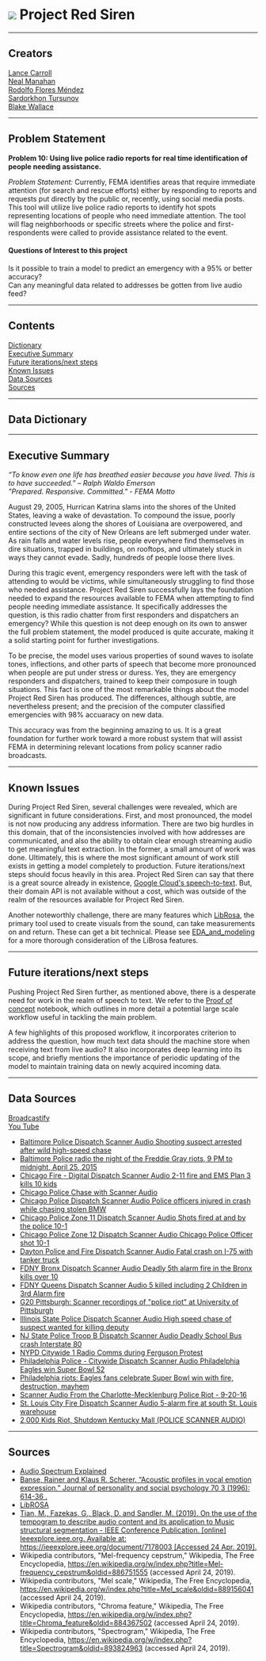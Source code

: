 # ![](https://github.com/project-red-siren-dsi-chi-cc7/wip) Project Red Siren

---

## Creators

[Lance Carroll](https://www.linkedin.com/in/lance-carroll/)  
[Neal Manahan](https://www.linkedin.com/in/neal-manahan/)  
[Rodolfo Flores Méndez](https://www.linkedin.com/in/rodolfo-flores-mendez/)  
[Sardorkhon Tursunov](https://www.linkedin.com/in/sardorkhont/)  
[Blake Wallace](https://www.linkedin.com/in/blake-wallace)  

---

## Problem Statement


**Problem 10: Using live police radio reports for real time identification of people needing assistance.**

*Problem Statement:* Currently, FEMA identifies areas that require immediate attention (for search and rescue efforts) either by responding to reports and requests put directly by the public or, recently, using social media posts. This tool will utilize live police radio reports to identify hot spots representing locations of people who need immediate attention. The tool will flag neighborhoods or specific streets where the police and first-respondents were called to provide assistance related to the event.

#### Questions of Interest to this project
Is it possible to train a model to predict an emergency with a 95% or better accuracy?  
Can any meaningful data related to addresses be gotten from live audio feed?

---

## Contents
[Dictionary](#dictionary)  
[Executive Summary](#executive-summary)  
[Future iterations/next steps](#next-steps)  
[Known Issues](#known-issues)  
[Data Sources](#data-sources)  
[Sources](#sources)

---

<a id='data-dictionary'></a>

## Data Dictionary

---

<a id='executive-summary'></a>

## Executive Summary

*“To know even one life has breathed easier because you have lived. This is to have succeeded.” – Ralph Waldo Emerson  
"Prepared. Responsive. Committed." - FEMA Motto*


August 29, 2005, Hurrican Katrina slams into the shores of the United States, leaving a wake of devastation.  To compound the issue, poorly constructed levees along the shores of Louisiana are overpowered, and entire sections of the city of New Orleans are left submerged under water.  As rain falls and water levels rise, people everywhere find themselves in dire situations, trapped in buildings, on rooftops, and ultimately stuck in ways they cannot evade.  Sadly, hundreds of people loose there lives.  

During this tragic event, emergency responders were left with the task of attending to would be victims, while simultaneously struggling to find those who needed assistance.  Project Red Siren successfully lays the foundation needed to expand the resources available to FEMA when attempting to find people needing immediate assistance.  It specifically addresses the question, is this radio chatter from first responders and dispatchers an emergency?  While this question is not deep enough on its own to answer the full problem statement, the model produced is quite accurate, making it a solid starting point for further investigations.

To be precise, the model uses various properties of sound waves to isolate tones, inflections, and other parts of speech that become more pronounced when people are put under stress or duress.  Yes, they are emergency responders and dispatchers, trained to keep their composure in tough situations.  This fact is one of the most remarkable things about the model Project Red Siren has produced.   The differences, although subtle, are nevertheless present; and the precision of the computer classified emergencies with 98% accuaracy on new data. 

This accuracy was from the beginning amazing to us.  It is a great foundation for further work toward a more robust system that will assist FEMA in determining relevant locations from policy scanner radio broadcasts.  

---

<a id='known-issues'></a>

## Known Issues

During Project Red Siren, several challenges were revealed, which are significant in future considerations.  First, and most pronounced, the model is not now producing any address information.  There are two big hurdles in this domain, that of the inconsistencies involved with how addresses are communicated, and also the ability to obtain clear enough streaming audio to get meaningful text extraction.  In the former, a small amount of work was done.  Ultimately, this is where the most significant amount of work still exists in getting a model completely to production.  Future iterations/next steps should focus heavily in this area.  Project Red Siren can say that there is a great source already in existence, [Google Cloud's speech-to-text](https://cloud.google.com/speech-to-text/?utm_source=google&utm_medium=cpc&utm_campaign=na-US-all-en-dr-bkws-all-all-trial-b-dr-1006141&utm_content=text-ad-none-any-DEV_c-CRE_113193385807-ADGP_Hybrid+%7C+AW+SEM+%7C+SKWS+%7C+US+%7C+en+%7C+BMM+~+Speech+API-KWID_43700009979724579-kwd-141369776212&utm_term=KW_%2Bcloud%20%2Bspeech-ST_%2Bcloud+%2Bspeech&gclid=CjwKCAjwtYXmBRAOEiwAYsyl3BrJXG-Nw448eS7nRbqbMMM1s5FBhT7WgNCzbdbDye2Qd_OHCTfwohoCZ68QAvD_BwE).  But, their domain API is not available without a cost, which was outside of the realm of the resources available for Project Red Siren.  

Another noteworthly challenge, there are many features which [LibRosa](https://librosa.github.io/librosa/index.html), the primary tool used to create visuals from the sound, can take measurements on and return.  These can get a bit technical.  Please see [EDA_and_modeling](https://github.com/project-red-siren-dsi-chi-cc7/deliverables/blob/master/EDA_and_modeling.ipynb#Audio-features) for a more thorough consideration of the LiBrosa features.

---

<a id='next-steps'></a>

## Future iterations/next steps

Pushing Project Red Siren further, as mentioned above, there is a desperate need for work in the realm of speech to text.  We refer to the [Proof of concept](https://github.com/project-red-siren-dsi-chi-cc7/deliverables/blob/master/Proof%20of%20concept.ipynb) notebook, which outlines in more detail a potential large scale workflow useful in tackling the main problem.  

A few highlights of this proposed workflow, it incorporates criterion to address the question, how much text data should the machine store when receiving text from live audio?  It also incorporates deep learning into its scope, and briefly mentions the importance of periodic updating of the model to maintain training data on newly acquired incoming data.

---

<a id='data-sources'></a>

## Data Sources

 [Broadcastify](http://www.broadcastify.com/)  
 [You Tube](https://www.youtube.com/)  
- [Baltimore Police Dispatch Scanner Audio Shooting suspect arrested after wild high-speed chase](https://www.youtube.com/watch?v=fw8i4wQRoM8&t=62s)
- [Baltimore Police radio the night of the Freddie Gray riots, 9 PM to midnight, April 25, 2015](https://www.youtube.com/watch?v=5GwW7N73Hqo)
- [Chicago Fire - Digital Dispatch Scanner Audio 2-11 fire and EMS Plan 3 kills 10 kids](https://www.youtube.com/watch?v=7bf2sPR7Gqo&t=111s)
- [Chicago Police Chase with Scanner Audio](https://www.youtube.com/watch?v=rznw_VMnXnE&t=112s)
- [Chicago Police Dispatch Scanner Audio Police officers injured in crash while chasing stolen BMW](https://www.youtube.com/watch?v=a5SGC2N4QLU)
- [Chicago Police Zone 11 Dispatch Scanner Audio Shots fired at and by the police 10-1](https://www.youtube.com/watch?v=Ftw3AxiMl2w&t=61s)
- [Chicago Police Zone 12 Dispatch Scanner Audio Chicago Police Officer shot 10-1](https://www.youtube.com/watch?v=8IQ3bYUylns&t=46s)
- [Dayton Police and Fire Dispatch Scanner Audio Fatal crash on I-75 with tanker truck](https://www.youtube.com/watch?v=5MQqEv9eZ2Y)
- [FDNY Bronx Dispatch Scanner Audio Deadly 5th alarm fire in the Bronx kills over 10](https://www.youtube.com/watch?v=lZvHmfBskEw&t=3s)
- [FDNY Queens Dispatch Scanner Audio 5 killed including 2 Children in 3rd Alarm fire](https://www.youtube.com/watch?v=pJ5rPStdj7U&t=56s)
- [G20 Pittsburgh: Scanner recordings of "police riot" at University of Pittsburgh](https://www.youtube.com/watch?v=W-cxHC_JU8o)
- [Illinois State Police Dispatch Scanner Audio High speed chase of suspect wanted for killing deputy](https://www.youtube.com/watch?v=cpcz2FXOZgE&t=512s)
- [NJ State Police Troop B Dispatch Scanner Audio Deadly School Bus crash Interstate 80](https://www.youtube.com/watch?v=SrQFDzD3YyA)
- [NYPD Citywide 1 Radio Comms during Ferguson Protest](https://www.youtube.com/watch?v=GJQ9g-koF_U)
- [Philadelphia Police - Citywide Dispatch Scanner Audio Philadelphia Eagles win Super Bowl 52](https://www.youtube.com/watch?v=Aih-9ZpvfAk)
- [Philadelphia riots: Eagles fans celebrate Super Bowl win with fire, destruction, mayhem](https://www.youtube.com/watch?v=wZS4gNVvW7o)
- [Scanner Audio From the Charlotte-Mecklenburg Police Riot - 9-20-16](https://www.youtube.com/watch?v=jeHUJz_xU3w)
- [St. Louis City Fire Dispatch Scanner Audio 5-alarm fire at south St. Louis warehouse](https://www.youtube.com/watch?v=uCDbon7-Yxo&t=57s)
- [2,000 Kids Riot, Shutdown Kentucky Mall (POLICE SCANNER AUDIO)](https://www.youtube.com/watch?v=tMObeEXl8r0)

---

<a id='sources'></a>

## Sources

 - [Audio Spectrum Explained](https://www.teachmeaudio.com/mixing/techniques/audio-spectrum/)
 - [Banse, Rainer and Klaus R. Scherer. “Acoustic profiles in vocal emotion expression.” Journal of personality and social psychology 70 3 (1996): 614-36 .](https://pdfs.semanticscholar.org/94ef/3dcacea9c1d1a032d7d724bd4b09cae13f7f.pdf)  
 - [LibROSA](https://librosa.github.io/librosa/index.html)  
 - [Tian, M., Fazekas, G., Black, D. and Sandler, M. (2019). On the use of the tempogram to describe audio content and its application to Music structural segmentation - IEEE Conference Publication. [online] Ieeexplore.ieee.org. Available at: https://ieeexplore.ieee.org/document/7178003 [Accessed 24 Apr. 2019].](http://ieeexplore.ieee.org/stamp/stamp.jsp?tp=&arnumber=7178003&isnumber=7177909)
 - Wikipedia contributors, "Mel-frequency cepstrum," Wikipedia, The Free Encyclopedia, https://en.wikipedia.org/w/index.php?title=Mel-frequency_cepstrum&oldid=886751555 (accessed April 24, 2019).
 - Wikipedia contributors, "Mel scale," Wikipedia, The Free Encyclopedia, https://en.wikipedia.org/w/index.php?title=Mel_scale&oldid=889156041 (accessed April 24, 2019).
 - Wikipedia contributors, "Chroma feature," Wikipedia, The Free Encyclopedia, https://en.wikipedia.org/w/index.php?title=Chroma_feature&oldid=884367502 (accessed April 24, 2019).
 - Wikipedia contributors, "Spectrogram," Wikipedia, The Free Encyclopedia, https://en.wikipedia.org/w/index.php?title=Spectrogram&oldid=893824963 (accessed April 24, 2019).
